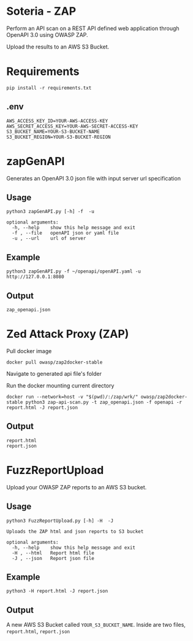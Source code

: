 # Soteria - ZAP
Perform an API scan on a REST API defined web application through OpenAPI 3.0 using OWASP ZAP.

Upload the results to an AWS S3 Bucket.

# Requirements
```
pip install -r requirements.txt
```
## .env
```
AWS_ACCESS_KEY_ID=YOUR-AWS-ACCESS-KEY
AWS_SECRET_ACCESS_KEY=YOUR-AWS-SECRET-ACCESS-KEY
S3_BUCKET_NAME=YOUR-S3-BUCKET-NAME
S3_BUCKET_REGION=YOUR-S3-BUCKET-REGION
```
# zapGenAPI
Generates an OpenAPI 3.0 json file with input server url specification
## Usage
```
python3 zapGenAPI.py [-h] -f  -u

optional arguments:
  -h, --help    show this help message and exit
  -f , --file   openAPI json or yaml file
  -u , --url    url of server
```
  
## Example
```
python3 zapGenAPI.py -f ~/openapi/openAPI.yaml -u http://127.0.0.1:8080
```
## Output
```
zap_openapi.json
```

# Zed Attack Proxy (ZAP)
Pull docker image


```
docker pull owasp/zap2docker-stable
```
Navigate to generated api file's folder

Run the docker mounting current directory
```
docker run --network=host -v "$(pwd)/:/zap/wrk/" owasp/zap2docker-stable python3 zap-api-scan.py -t zap_openapi.json -f openapi -r report.html -J report.json
```
## Output
```
report.html
report.json
```
# FuzzReportUpload
Upload your OWASP ZAP reports to an AWS S3 bucket.

## Usage
```
python3 FuzzReportUpload.py [-h] -H  -J

Uploads the ZAP html and json reports to S3 bucket

optional arguments:
  -h, --help    show this help message and exit
  -H , --html   Report html file
  -J , --json   Report json file
```
## Example
```
python3 -H report.html -J report.json
```
## Output
A new AWS S3 Bucket called `YOUR_S3_BUCKET_NAME`. Inside are two files, `report.html`, `report.json`
